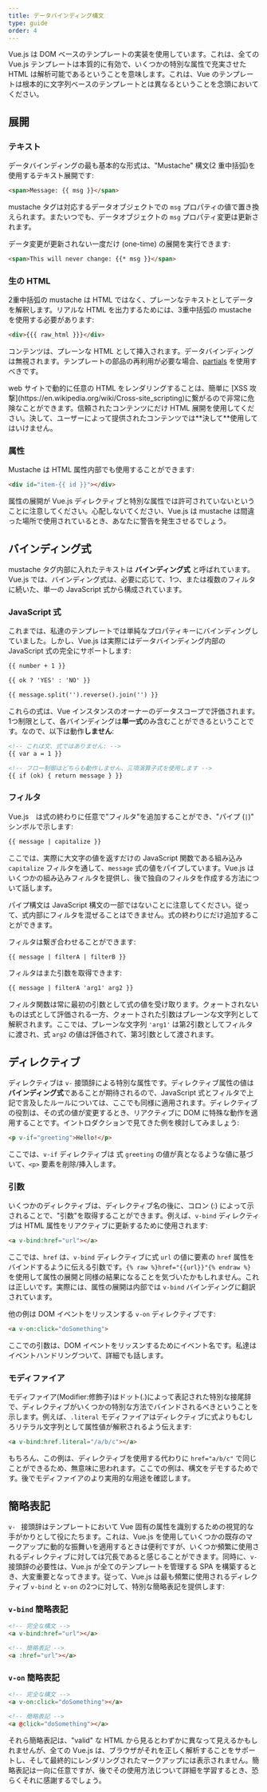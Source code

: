 ```yaml
---
title: データバインディング構文
type: guide
order: 4
---
```


Vue.js は DOM ベースのテンプレートの実装を使用しています。これは、全ての Vue.js テンプレートは本質的に有効で、いくつかの特別な属性で充実させた HTML は解析可能であるということを意味します。これは、Vue のテンプレートは根本的に文字列ベースのテンプレートとは異なるということを念頭においてください。

## 展開

### テキスト

データバインディングの最も基本的な形式は、"Mustache" 構文(2 重中括弧)を使用するテキスト展開です:

``` html
<span>Message: {{ msg }}</span>
```

mustache タグは対応するデータオブジェクトでの `msg` プロパティの値で置き換えられます。またいつでも、データオブジェクトの `msg` プロパティ変更は更新されます。

データ変更が更新されない一度だけ (one-time) の展開を実行できます:

``` html
<span>This will never change: {{* msg }}</span>
```

### 生の HTML

2重中括弧の mustache は HTML ではなく、プレーンなテキストとしてデータを解釈します。リアルな HTML を出力するためには、3重中括弧の mustache を使用する必要があります:

``` html
<div>{{{ raw_html }}}</div>
```

コンテンツは、プレーンな HTML として挿入されます。データバインディングは無視されます。テンプレートの部品の再利用が必要な場合、[partials](/api/#partial) を使用すべきです。

<p class="tip">web サイトで動的に任意の HTML をレンダリングすることは、簡単に [XSS 攻撃](https://en.wikipedia.org/wiki/Cross-site_scripting)に繋がるので非常に危険なことができます。信頼されたコンテンツにだけ HTML 展開を使用してください。決して、ユーザーによって提供されたコンテンツでは**決して**使用してはいけません。</p>

### 属性

Mustache は HTML 属性内部でも使用することができます:

``` html
<div id="item-{{ id }}"></div>
```

属性の展開が Vue.js ディレクティブと特別な属性では許可されていないということに注意してください。心配しないてください、Vue.js は mustache は間違った場所で使用されているとき、あなたに警告を発生させるでしょう。

## バインディング式

mustache タグ内部に入れたテキストは **バインディング式** と呼ばれています。Vue.js では、バインディング式は、必要に応じて、1つ、または複数のフィルタに続いた、単一の JavaScript 式から構成されています。

### JavaScript 式

これまでは、私達のテンプレートでは単純なプロパティキーにバインディングしていました。しかし、Vue.js は実際にはデータバインディング内部の JavaScript 式の完全にサポートします:

``` html
{{ number + 1 }}

{{ ok ? 'YES' : 'NO' }}

{{ message.split('').reverse().join('') }}
```

これらの式は、Vue インスタンスのオーナーのデータスコープで評価されます。1つ制限として、各バインディングは**単一式**のみ含むことができるということです。なので、以下は動作**しません**:

``` html
<!-- これは文、式ではありません: -->
{{ var a = 1 }}

<!-- フロー制御はどちらも動作しません、三項演算子式を使用します -->
{{ if (ok) { return message } }}
```

### フィルタ

Vue.js　は式の終わりに任意で"フィルタ"を追加することができ、"パイプ (`|`)" シンボルで示します:

``` html
{{ message | capitalize }}
```

ここでは、実際に大文字の値を返すだけの JavaScript 関数である組み込み `capitalize` フィルタを通して、`message` 式の値をパイプしています。Vue.js はいくつかの組み込みフィルタを提供し、後で独自のフィルタを作成する方法について話します。

パイプ構文は JavaScript 構文の一部ではないことに注意してください。従って、式内部にフィルタを混ぜることはできません。式の終わりにだけ追加することができます。

フィルタは繋ぎ合わせることができます:

``` html
{{ message | filterA | filterB }}
```

フィルタはまた引数を取得できます:

``` html
{{ message | filterA 'arg1' arg2 }}
```

フィルタ関数は常に最初の引数として式の値を受け取ります。クォートされないものは式として評価される一方、クォートされた引数はプレーンな文字列として解釈されます。ここでは、プレーンな文字列 `'arg1'` は第2引数としてフィルタに渡され、式 `arg2` の値は評価されて、第3引数として渡されます。

## ディレクティブ

ディレクティブは `v-` 接頭辞による特別な属性です。ディレクティブ属性の値は**バインディング式**であることが期待されるので、JavaScript 式とフィルタで上記で言及したルールについては、ここでも同様に適用されます。ディレクティブの役割は、その式の値が変更するとき、リアクティブに DOM に特殊な動作を適用することです。イントロダクションで見てきた例を検討してみましょう:

``` html
<p v-if="greeting">Hello!</p>
```

ここでは、`v-if` ディレクティブは 式 `greeting` の値が真となるような値に基づいて、`<p>` 要素を削除/挿入します。

### 引数

いくつかのディレクティブは、ディレクティブ名の後に、コロン (:) によって示されることで、"引数"を取得することができます。例えば、`v-bind` ディレクティブは HTML 属性をリアクティブに更新するために使用されます:

``` html
<a v-bind:href="url"></a>
```

ここでは、`href` は、`v-bind` ディレクティブに式 `url` の値に要素の `href` 属性をバインドするように伝える引数です。`{% raw %}href="{{url}}"{% endraw %}` を使用して属性の展開と同様の結果になることを気づいたかもしれません。これは正しいです。実際には、属性の展開は内部では `v-bind` バインディングに翻訳されています。

他の例は DOM イベントをリッスンする `v-on` ディレクティブです:

``` html
<a v-on:click="doSomething">
```

ここでの引数は、DOM イベントをリッスンするためにイベント名です。私達はイベントハンドリングついて、詳細でも話します。

### モディファイア

モディファイア(Modifier:修飾子)はドット(.)によって表記された特別な接尾辞で、ディレクティブがいくつかの特別な方法でバインドされるべきということを示します。例えば、`.literal` モディファイアはディレクティブに式よりもむしろリテラル文字列として属性値が解釈されるよう伝えます:

``` html
<a v-bind:href.literal="/a/b/c"></a>
```

もちろん、この例は、ディレクティブを使用する代わりに `href="a/b/c"` で同じことができるため、無意味に思われます。ここでの例は、構文をデモするためです。後でモディファイアのより実用的な用途を確認します。

## 簡略表記

`v- ` 接頭辞はテンプレートにおいて Vue 固有の属性を識別するための視覚的な手がかりとして役にたちます。これは、Vue.js を使用していくつかの既存のマークアップに動的な振舞いを適用するときは便利ですが、いくつか頻繁に使用されるディレクティブに対しては冗長であると感じることができます。同時に、`v-` 接頭辞の必要性は、Vue.js が全てのテンプレートを管理する SPA を構築するとき、大変重要となってきます。従って、Vue.js は最も頻繁に使用されるディレクティブ `v-bind` と `v-on` の2つに対して、特別な簡略表記を提供します:

### `v-bind` 簡略表記

``` html
<!-- 完全な構文 -->
<a v-bind:href="url"></a>

<!-- 簡略表記 -->
<a :href="url"></a>
```

### `v-on` 簡略表記

``` html
<!-- 完全な構文 -->
<a v-on:click="doSomething"></a>

<!-- 簡略表記 -->
<a @click="doSomething"></a>
```

それら簡略表記は、"valid" な HTML から見るとわずかに異なって見えるかもしれませんが、全ての Vue.js は、ブラウザがそれを正しく解析することをサポートし、そして最終的にレンダリングされたマークアップには表示されません。簡略表記は一向に任意ですが、後でその使用方法じついて詳細を学習するとき、恐らくそれに感謝するでしょう。
